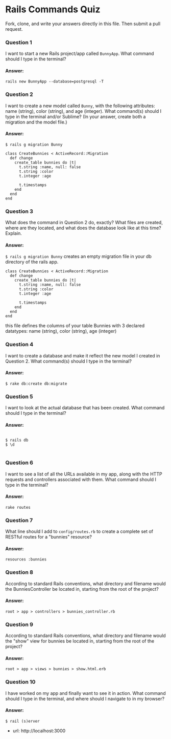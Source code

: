 # Rails Commands Quiz

Fork, clone, and write your answers directly in this file. Then submit a pull request.


### Question 1

I want to start a new Rails project/app called `BunnyApp`. What command should I type in the terminal?

#### Answer:
<code>rails new BunnyApp --database=postgresql -T</code>


### Question 2

I want to create a new model called `Bunny`, with the following attributes: name (string), color (string), and age (integer). What command(s) should I type in the terminal and/or Sublime? (In your answer, create both a migration and the model file.)

#### Answer:
<code>$ rails g migration Bunny</code>
<pre><code>class CreateBunnies &lt; ActiveRecord::Migration
  def change
    create_table bunnies do |t|
      t.string :name, null: false
      t.string :color
      t.integer :age

      t.timestamps
    end
  end
end
</code></pre>


### Question 3
What does the command in Question 2 do, exactly? What files are created, where are they located, and what does the database look like at this time? Explain.


#### Answer:
<code>$ rails g migration Bunny</code> creates an empty migration file in your db directory of the rails app. 
<br>
<pre><code>class CreateBunnies &lt; ActiveRecord::Migration
  def change
    create_table bunnies do |t|
      t.string :name, null: false
      t.string :color
      t.integer :age

      t.timestamps
    end
  end
end</code></pre> this file defines the columns of your table Bunnies with 3 declared datatypes: name (string), color (string), age (integer)

### Question 4

I want to create a database and make it reflect the new model I created in Question 2. What command(s) should I type in the terminal?

#### Answer:
<code>$ rake db:create db:migrate</code>


### Question 5

I want to look at the actual database that has been created. What command should I type in the terminal?

#### Answer:
<pre>
<code>
$ rails db
$ \d
</code>  
</pre>


### Question 6

I want to see a list of all the URLs available in my app, along with the HTTP requests and controllers associated with them. What command should I type in the terminal?

#### Answer:
<code>rake routes</code>

### Question 7

What line should I add to `config/routes.rb` to create a complete set of RESTful routes for a "bunnies" resource?

#### Answer:
<code>resources :bunnies</code>


### Question 8

According to standard Rails conventions, what directory and filename would the BunniesController be located in, starting from the root of the project?

#### Answer:
<pre><code>root > app > controllers > bunnies_controller.rb</code></pre>

### Question 9

According to standard Rails conventions, what directory and filename would the "show" view for bunnies be located in, starting from the root of the project?

#### Answer:
<pre><code>root > app > views > bunnies > show.html.erb</code></pre>

### Question 10

I have worked on my app and finally want to see it in action. What command should I type in the terminal, and where should I navigate to in my browser?

#### Answer:
<pre><code>$ rail (s)erver</code></pre>

* url: http://localhost:3000



